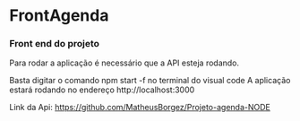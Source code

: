 # FrontAgenda

### Front end do projeto

Para rodar a aplicação é necessário que a API esteja rodando.

Basta digitar o comando npm start -f no terminal do visual code
A aplicação estará rodando no endereço http://localhost:3000

Link da Api: https://github.com/MatheusBorgez/Projeto-agenda-NODE
